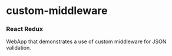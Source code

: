 # custom-middleware

### React Redux

WebApp that demonstrates a use of custom middleware for JSON validation.
